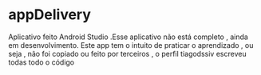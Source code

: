 # appDelivery
Aplicativo feito Android Studio .Esse aplicativo não está completo , ainda em desenvolvimento. Este app tem o intuito de praticar o aprendizado , ou seja , não foi copiado ou feito por
terceiros , o perfil tiagodssiv escreveu todas todo o código
